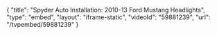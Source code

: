 {
    "title": "Spyder Auto Installation: 2010-13 Ford Mustang Headlights",
    "type": "embed",
    "layout": "iframe-static",
    "videoId": "59881239",
    "url": "\/tvpembed\/59881239"
}